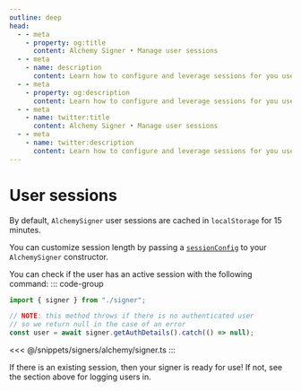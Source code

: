 ```yaml
---
outline: deep
head:
  - - meta
    - property: og:title
      content: Alchemy Signer • Manage user sessions
  - - meta
    - name: description
      content: Learn how to configure and leverage sessions for you users with the Alchemy Signer
  - - meta
    - property: og:description
      content: Learn how to configure and leverage sessions for you users with the Alchemy Signer
  - - meta
    - name: twitter:title
      content: Alchemy Signer • Manage user sessions
  - - meta
    - name: twitter:description
      content: Learn how to configure and leverage sessions for you users with the Alchemy Signer
---
```


# User sessions

By default, `AlchemySigner` user sessions are cached in `localStorage` for 15 minutes.

You can customize session length by passing a [`sessionConfig`](/packages/aa-alchemy/signer/overview.html#parameters) to your `AlchemySigner` constructor.

You can check if the user has an active session with the following command:
::: code-group

```ts
import { signer } from "./signer";

// NOTE: this method throws if there is no authenticated user
// so we return null in the case of an error
const user = await signer.getAuthDetails().catch(() => null);
```

<<< @/snippets/signers/alchemy/signer.ts
:::

If there is an existing session, then your signer is ready for use! If not, see the section above for logging users in.
